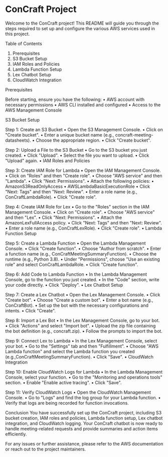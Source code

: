 # ConCraft Project

Welcome to the ConCraft project! This README will guide you through the steps required to set up and configure the various AWS services used in this project.

Table of Contents
   1.	Prerequisites
   2.	S3 Bucket Setup
   3.	IAM Roles and Policies
   4.	Lambda Function Setup
   5.	Lex Chatbot Setup
   6.	CloudWatch Integration

Prerequisites

Before starting, ensure you have the following:
    •	AWS account with necessary permissions
    •	AWS CLI installed and configured
    •	Access to the AWS Management Console

S3 Bucket Setup

Step 1: Create an S3 Bucket
   •	Open the S3 Management Console.
   •	Click on "Create bucket".
   •	Enter a unique bucket name (e.g., concraft-meeting-datasheets).
   •	Choose the appropriate region.
   •	Click "Create bucket".

Step 2: Upload a File to the S3 Bucket
   •	Go to the S3 bucket you just created.
   •	Click "Upload".
   •	Select the file you want to upload.
   •	Click "Upload" again.
   •	IAM Roles and Policies

Step 3: Create IAM Role for Lambda
   •	Open the IAM Management Console.
   •	Click on "Roles" and then "Create role".
   •	Choose "AWS service" and then "Lambda".
   •	Click "Next: Permissions".
   •	Attach the following policies:
   •	AmazonS3ReadOnlyAccess
   •	AWSLambdaBasicExecutionRole
   •	Click "Next: Tags" and then "Next: Review".
   •	Enter a role name (e.g., ConCraftLambdaRole).
   •	Click "Create role".

Step 4: Create IAM Role for Lex
   •	Go to the "Roles" section in the IAM Management Console.
   •	Click on "Create role".
   •	Choose "AWS service" and then "Lex".
   •	Click "Next: Permissions".
   •	Attach the AmazonLexFullAccess policy.
   •	Click "Next: Tags" and then "Next: Review".
   •	Enter a role name (e.g., ConCraftLexRole).
   •	Click "Create role".
   •	Lambda Function Setup

Step 5: Create a Lambda Function
   •	Open the Lambda Management Console.
   •	Click "Create function".
   •	Choose "Author from scratch".
   •	Enter a function name (e.g., ConCraftMeetingSummaryFunction).
   •	Choose the runtime (e.g., Python 3.8).
   •	Under "Permissions", choose "Use an existing role" and select ConCraftLambdaRole.
   •	Click "Create function".

Step 6: Add Code to Lambda Function
   •	In the Lambda Management Console, go to the function you just created.
   •	In the "Code" section, write your code directly.
   •	Click "Deploy".
   •	Lex Chatbot Setup

Step 7: Create a Lex Chatbot
   •	Open the Lex Management Console.
   •	Click "Create bot".
   •	Choose "Create a custom bot".
   •	Enter a bot name (e.g., ConCraftBot).
   •	Set up the bot with the necessary configurations and intents.
   •	Click "Create".

Step 8: Import a Lex Bot
   •	In the Lex Management Console, go to your bot.
   •	Click "Actions" and select "Import bot".
   •	Upload the zip file containing the bot definition (e.g., concraft.zip).
   •	Follow the prompts to import the bot.

Step 9: Connect Lex to Lambda
   •	In the Lex Management Console, select your bot.
   •	Go to the "Settings" tab and then "Fulfillment".
   •	Choose "AWS Lambda function" and select the Lambda function you created (e.g.,ConCraftMeetingSummaryFunction).
   •	Click "Save".
   •	CloudWatch Integration

Step 10: Enable CloudWatch Logs for Lambda
   •	In the Lambda Management Console, select your function.
   •	Go to the "Monitoring and operations tools" section.
   •	Enable "Enable active tracing".
   •	Click "Save".

Step 11: Verify CloudWatch Logs
   •	Open the CloudWatch Management Console.
   •	Go to "Logs" and find the log group for your Lambda function.
   •	Verify that logs are being recorded for function invocations.

Conclusion
You have successfully set up the ConCraft project, including S3 bucket creation, IAM roles and policies, Lambda function setup, Lex chatbot integration, and CloudWatch logging. Your ConCraft chatbot is now ready to handle meeting-related requests and provide summaries and action items efficiently.

For any issues or further assistance, please refer to the AWS documentation or reach out to the project maintainers.

